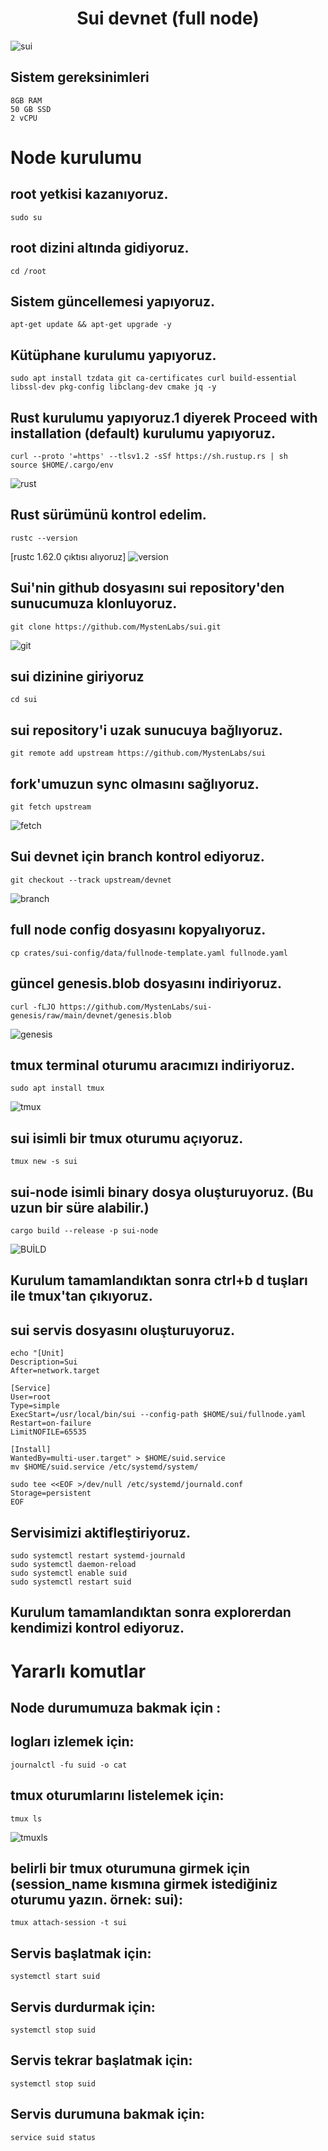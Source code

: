 # <h1 align="center">Sui devnet (full node)</h1>

![sui](https://user-images.githubusercontent.com/73015593/178133251-a0ed4307-3cc5-4aab-b929-280afc1788d2.jpg)

## Sistem gereksinimleri
```
8GB RAM
50 GB SSD
2 vCPU
```

# Node kurulumu

## root yetkisi kazanıyoruz.
```
sudo su
```

## root dizini altında gidiyoruz.
```
cd /root
```

## Sistem güncellemesi yapıyoruz.
```
apt-get update && apt-get upgrade -y
```

## Kütüphane kurulumu yapıyoruz.
```
sudo apt install tzdata git ca-certificates curl build-essential libssl-dev pkg-config libclang-dev cmake jq -y
```

## Rust kurulumu yapıyoruz.1 diyerek Proceed with installation (default) kurulumu yapıyoruz.
```
curl --proto '=https' --tlsv1.2 -sSf https://sh.rustup.rs | sh
source $HOME/.cargo/env
```
![rust](https://user-images.githubusercontent.com/73015593/178137185-c538518e-94ba-42e7-9ddb-fd7c93452a58.PNG)

## Rust sürümünü kontrol edelim.
```
rustc --version
```
[rustc 1.62.0 çıktısı alıyoruz]
![version](https://user-images.githubusercontent.com/73015593/178137217-5ecb4d32-7905-48a4-bf22-c80da0b6d3e6.PNG)

## Sui'nin github dosyasını sui repository'den sunucumuza klonluyoruz.
```
git clone https://github.com/MystenLabs/sui.git
```
![git](https://user-images.githubusercontent.com/73015593/178137523-b43c98cd-9288-4d2a-941b-266c1e06e1ec.PNG)

## sui dizinine giriyoruz
```
cd sui
```

## sui repository'i uzak sunucuya bağlıyoruz.
```
git remote add upstream https://github.com/MystenLabs/sui
```

## fork'umuzun sync olmasını sağlıyoruz.
```
git fetch upstream
```
![fetch](https://user-images.githubusercontent.com/73015593/178137878-9255c113-24e0-47fb-bab9-2d9448523681.PNG)

## Sui devnet için branch kontrol ediyoruz.
```
git checkout --track upstream/devnet
```
![branch](https://user-images.githubusercontent.com/73015593/178138016-880e22bd-6de9-4b72-a965-e5676e4895bf.PNG)

## full node config dosyasını kopyalıyoruz.
```
cp crates/sui-config/data/fullnode-template.yaml fullnode.yaml
```

## güncel genesis.blob dosyasını indiriyoruz.
```
curl -fLJO https://github.com/MystenLabs/sui-genesis/raw/main/devnet/genesis.blob
```
![genesis](https://user-images.githubusercontent.com/73015593/178141517-29ed3adb-1c6e-4efe-87d6-ae1ee9572ce7.PNG)

## tmux terminal oturumu aracımızı indiriyoruz.
```
sudo apt install tmux
```
![tmux](https://user-images.githubusercontent.com/73015593/178141714-fb755163-012e-4a23-9e1f-2a82369b5659.PNG)

## sui isimli bir tmux oturumu açıyoruz. 
```
tmux new -s sui
```

## sui-node isimli binary dosya oluşturuyoruz. (Bu uzun bir süre alabilir.)
```
cargo build --release -p sui-node
```
![BUİLD](https://user-images.githubusercontent.com/73015593/178142310-ebcb9588-8ef8-412e-9653-4187da32348d.PNG)

## Kurulum tamamlandıktan sonra ctrl+b d tuşları ile tmux'tan çıkıyoruz.

## sui servis dosyasını oluşturuyoruz.
```
echo "[Unit]
Description=Sui
After=network.target

[Service]
User=root
Type=simple
ExecStart=/usr/local/bin/sui --config-path $HOME/sui/fullnode.yaml
Restart=on-failure
LimitNOFILE=65535

[Install]
WantedBy=multi-user.target" > $HOME/suid.service
mv $HOME/suid.service /etc/systemd/system/

sudo tee <<EOF >/dev/null /etc/systemd/journald.conf
Storage=persistent
EOF
```

## Servisimizi aktifleştiriyoruz.
```
sudo systemctl restart systemd-journald
sudo systemctl daemon-reload
sudo systemctl enable suid
sudo systemctl restart suid
```

## Kurulum tamamlandıktan sonra explorerdan kendimizi kontrol ediyoruz.


# Yararlı komutlar

## Node durumumuza bakmak için : 

## logları izlemek için: 
```
journalctl -fu suid -o cat
```

## tmux oturumlarını listelemek için:
```
tmux ls
```
![tmuxls](https://user-images.githubusercontent.com/73015593/178143796-39bf0cc7-7bdb-4fee-93e8-5b96c69bc8d4.PNG)

##  belirli bir tmux oturumuna girmek için (session_name kısmına girmek istediğiniz oturumu yazın. örnek: sui): 
```
tmux attach-session -t sui
```

## Servis başlatmak için: 
```
systemctl start suid
```

## Servis durdurmak için:
```
systemctl stop suid
```

## Servis tekrar başlatmak için:
```
systemctl stop suid
```

## Servis durumuna bakmak için:
```
service suid status
```





